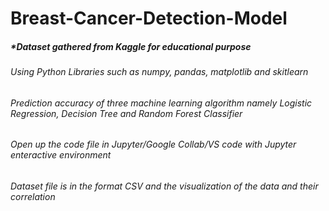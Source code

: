 # Breast-Cancer-Detection-Model

##### *Dataset gathered from Kaggle for educational purpose

###### Using Python Libraries such as numpy, pandas, matplotlib and skitlearn

###### Prediction accuracy of three machine learning algorithm namely Logistic Regression, Decision Tree and Random Forest Classifier

###### Open up the code file in Jupyter/Google Collab/VS code with Jupyter enteractive environment



###### Dataset file is in the format CSV and the visualization of the data and their correlation

